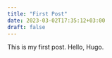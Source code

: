 ```yaml
---
title: "First Post"
date: 2023-03-02T17:35:12+03:00
draft: false
---
```



This is my first post. Hello, Hugo.

